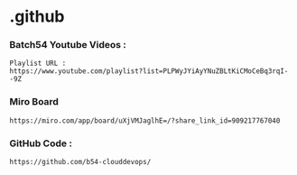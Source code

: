 # .github

### Batch54 Youtube Videos :

```
Playlist URL :
https://www.youtube.com/playlist?list=PLPWyJYiAyYNuZBLtKiCMoCeBq3rqI--9Z
```

### Miro Board
```
https://miro.com/app/board/uXjVMJaglhE=/?share_link_id=909217767040
```


### GitHub Code :
```
https://github.com/b54-clouddevops/
```
